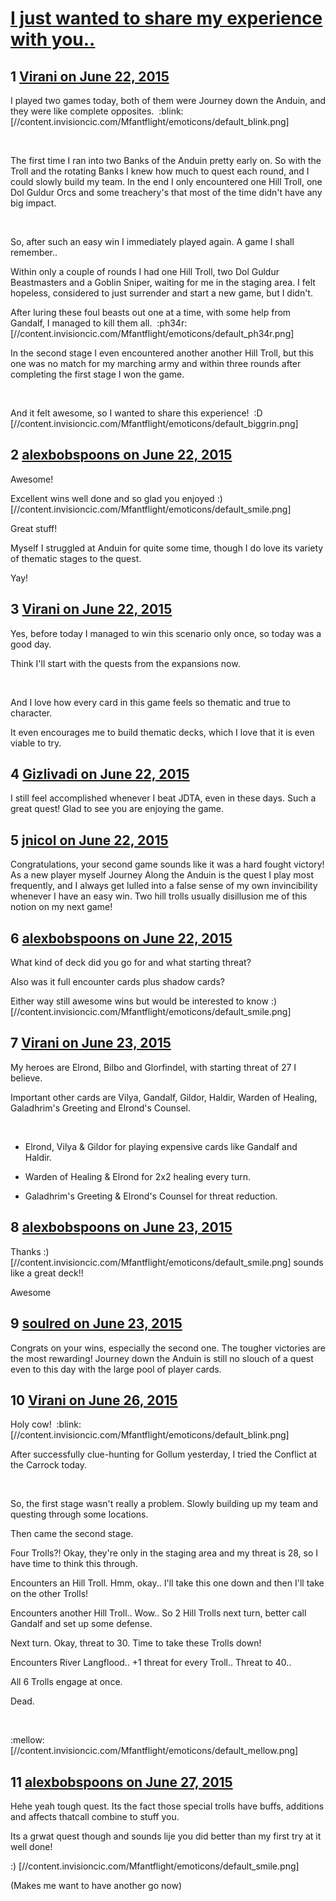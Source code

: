 # [I just wanted to share my experience with you..](https://community.fantasyflightgames.com/topic/180946-i-just-wanted-to-share-my-experience-with-you/)

## 1 [Virani on June 22, 2015](https://community.fantasyflightgames.com/topic/180946-i-just-wanted-to-share-my-experience-with-you/?do=findComment&comment=1668062)

I played two games today, both of them were Journey down the Anduin, and they were like complete opposites.  :blink: [//content.invisioncic.com/Mfantflight/emoticons/default_blink.png]  

 

The first time I ran into two Banks of the Anduin pretty early on. So with the Troll and the rotating Banks I knew how much to quest each round, and I could slowly build my team. In the end I only encountered one Hill Troll, one Dol Guldur Orcs and some treachery's that most of the time didn't have any big impact.

 

So, after such an easy win I immediately played again. A game I shall remember.. 

Within only a couple of rounds I had one Hill Troll, two Dol Guldur Beastmasters and a Goblin Sniper, waiting for me in the staging area. I felt hopeless, considered to just surrender and start a new game, but I didn't. 

After luring these foul beasts out one at a time, with some help from Gandalf, I managed to kill them all.  :ph34r: [//content.invisioncic.com/Mfantflight/emoticons/default_ph34r.png]

In the second stage I even encountered another another Hill Troll, but this one was no match for my marching army and within three rounds after completing the first stage I won the game.

 

And it felt awesome, so I wanted to share this experience!  :D [//content.invisioncic.com/Mfantflight/emoticons/default_biggrin.png]

## 2 [alexbobspoons on June 22, 2015](https://community.fantasyflightgames.com/topic/180946-i-just-wanted-to-share-my-experience-with-you/?do=findComment&comment=1668212)

Awesome!

Excellent wins well done and so glad you enjoyed :) [//content.invisioncic.com/Mfantflight/emoticons/default_smile.png]

Great stuff!

Myself I struggled at Anduin for quite some time, though I do love its variety of thematic stages to the quest.

Yay!

## 3 [Virani on June 22, 2015](https://community.fantasyflightgames.com/topic/180946-i-just-wanted-to-share-my-experience-with-you/?do=findComment&comment=1668291)

Yes, before today I managed to win this scenario only once, so today was a good day.

Think I'll start with the quests from the expansions now. 

 

And I love how every card in this game feels so thematic and true to character.

It even encourages me to build thematic decks, which I love that it is even viable to try. 

## 4 [Gizlivadi on June 22, 2015](https://community.fantasyflightgames.com/topic/180946-i-just-wanted-to-share-my-experience-with-you/?do=findComment&comment=1668328)

I still feel accomplished whenever I beat JDTA, even in these days. Such a great quest! Glad to see you are enjoying the game.

## 5 [jnicol on June 22, 2015](https://community.fantasyflightgames.com/topic/180946-i-just-wanted-to-share-my-experience-with-you/?do=findComment&comment=1668495)

Congratulations, your second game sounds like it was a hard fought victory! As a new player myself Journey Along the Anduin is the quest I play most frequently, and I always get lulled into a false sense of my own invincibility whenever I have an easy win. Two hill trolls usually disillusion me of this notion on my next game!  

## 6 [alexbobspoons on June 22, 2015](https://community.fantasyflightgames.com/topic/180946-i-just-wanted-to-share-my-experience-with-you/?do=findComment&comment=1668516)

What kind of deck did you go for and what starting threat?

Also was it full encounter cards plus shadow cards?

Either way still awesome wins but would be interested to know :) [//content.invisioncic.com/Mfantflight/emoticons/default_smile.png]

## 7 [Virani on June 23, 2015](https://community.fantasyflightgames.com/topic/180946-i-just-wanted-to-share-my-experience-with-you/?do=findComment&comment=1668615)

My heroes are Elrond, Bilbo and Glorfindel, with starting threat of 27 I believe. 

Important other cards are Vilya, Gandalf, Gildor, Haldir, Warden of Healing, Galadhrim's Greeting and Elrond's Counsel.

 

- Elrond, Vilya & Gildor for playing expensive cards like Gandalf and Haldir.

- Warden of Healing & Elrond for 2x2 healing every turn.

- Galadhrim's Greeting & Elrond's Counsel for threat reduction. 

## 8 [alexbobspoons on June 23, 2015](https://community.fantasyflightgames.com/topic/180946-i-just-wanted-to-share-my-experience-with-you/?do=findComment&comment=1669000)

Thanks :) [//content.invisioncic.com/Mfantflight/emoticons/default_smile.png] sounds like a great deck!!

Awesome

## 9 [soulred on June 23, 2015](https://community.fantasyflightgames.com/topic/180946-i-just-wanted-to-share-my-experience-with-you/?do=findComment&comment=1669094)

Congrats on your wins, especially the second one. The tougher victories are the most rewarding! Journey down the Anduin is still no slouch of a quest even to this day with the large pool of player cards.

## 10 [Virani on June 26, 2015](https://community.fantasyflightgames.com/topic/180946-i-just-wanted-to-share-my-experience-with-you/?do=findComment&comment=1672979)

Holy cow!  :blink: [//content.invisioncic.com/Mfantflight/emoticons/default_blink.png]

After successfully clue-hunting for Gollum yesterday, I tried the Conflict at the Carrock today.

 

So, the first stage wasn't really a problem. Slowly building up my team and questing through some locations. 

Then came the second stage.

Four Trolls?! Okay, they're only in the staging area and my threat is 28, so I have time to think this through.

Encounters an Hill Troll. Hmm, okay.. I'll take this one down and then I'll take on the other Trolls!

Encounters another Hill Troll.. Wow.. So 2 Hill Trolls next turn, better call Gandalf and set up some defense.

Next turn. Okay, threat to 30. Time to take these Trolls down!

Encounters River Langflood.. +1 threat for every Troll.. Threat to 40..

All 6 Trolls engage at once. 

Dead.

 

:mellow: [//content.invisioncic.com/Mfantflight/emoticons/default_mellow.png]

## 11 [alexbobspoons on June 27, 2015](https://community.fantasyflightgames.com/topic/180946-i-just-wanted-to-share-my-experience-with-you/?do=findComment&comment=1673250)

Hehe yeah tough quest. Its the fact those special trolls have buffs, additions and affects thatcall combine to stuff you.

Its a grwat quest though and sounds lije you did better than my first try at it well done!

:) [//content.invisioncic.com/Mfantflight/emoticons/default_smile.png]

(Makes me want to have another go now)

